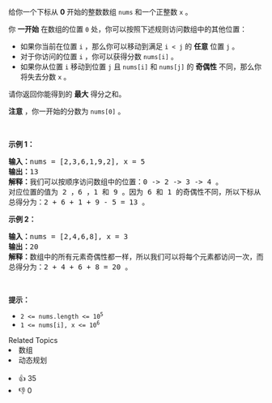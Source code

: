 <p>给你一个下标从 <strong>0</strong>&nbsp;开始的整数数组&nbsp;<code>nums</code>&nbsp;和一个正整数&nbsp;<code>x</code>&nbsp;。</p>

<p>你 <strong>一开始</strong>&nbsp;在数组的位置 <code>0</code>&nbsp;处，你可以按照下述规则访问数组中的其他位置：</p>

<ul> 
 <li>如果你当前在位置&nbsp;<code>i</code>&nbsp;，那么你可以移动到满足&nbsp;<code>i &lt; j</code>&nbsp;的&nbsp;<strong>任意</strong>&nbsp;位置&nbsp;<code>j</code>&nbsp;。</li> 
 <li>对于你访问的位置 <code>i</code>&nbsp;，你可以获得分数&nbsp;<code>nums[i]</code>&nbsp;。</li> 
 <li>如果你从位置 <code>i</code>&nbsp;移动到位置 <code>j</code>&nbsp;且&nbsp;<code>nums[i]</code> 和&nbsp;<code>nums[j]</code>&nbsp;的 <strong>奇偶性</strong>&nbsp;不同，那么你将失去分数&nbsp;<code>x</code>&nbsp;。</li> 
</ul>

<p>请你返回你能得到的 <strong>最大</strong>&nbsp;得分之和。</p>

<p><strong>注意</strong>&nbsp;，你一开始的分数为&nbsp;<code>nums[0]</code>&nbsp;。</p>

<p>&nbsp;</p>

<p><strong>示例 1：</strong></p>

<pre><b>输入：</b>nums = [2,3,6,1,9,2], x = 5
<b>输出：</b>13
<b>解释：</b>我们可以按顺序访问数组中的位置：0 -&gt; 2 -&gt; 3 -&gt; 4 。
对应位置的值为 2 ，6 ，1 和 9 。因为 6 和 1 的奇偶性不同，所以下标从 2 -&gt; 3 让你失去 x = 5 分。
总得分为：2 + 6 + 1 + 9 - 5 = 13 。
</pre>

<p><strong>示例 2：</strong></p>

<pre><b>输入：</b>nums = [2,4,6,8], x = 3
<b>输出：</b>20
<b>解释：</b>数组中的所有元素奇偶性都一样，所以我们可以将每个元素都访问一次，而且不会失去任何分数。
总得分为：2 + 4 + 6 + 8 = 20 。
</pre>

<p>&nbsp;</p>

<p><strong>提示：</strong></p>

<ul> 
 <li><code>2 &lt;= nums.length &lt;= 10<sup>5</sup></code></li> 
 <li><code>1 &lt;= nums[i], x &lt;= 10<sup>6</sup></code></li> 
</ul>

<div><div>Related Topics</div><div><li>数组</li><li>动态规划</li></div></div><br><div><li>👍 35</li><li>👎 0</li></div>